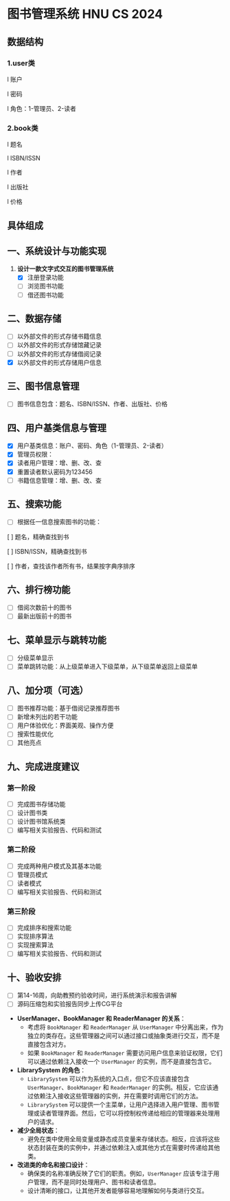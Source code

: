 # 图书管理系统 HNU CS 2024

## 数据结构

### 1.user类

l  账户

l  密码

l  角色：1-管理员、2-读者

### 2.book类

l  题名

l  ISBN/ISSN

l  作者

l  出版社

l  价格

## 具体组成

## 一、系统设计与功能实现

1. **设计一款文字式交互的图书管理系统**
   * [X]  注册登录功能
   * [ ]  浏览图书功能
   * [ ]  借还图书功能

## 二、数据存储

* [ ]  以外部文件的形式存储书籍信息
* [ ]  以外部文件的形式存储馆藏记录
* [ ]  以外部文件的形式存储借阅记录
* [X]  以外部文件的形式存储用户信息

## 三、图书信息管理

* [ ]  图书信息包含：题名、ISBN/ISSN、作者、出版社、价格

## 四、用户基类信息与管理

* [X]  用户基类信息：账户、密码、角色（1-管理员、2-读者）
* [X]  管理员权限：
  * [X]  读者用户管理：增、删、改、查
  * [X]  重置读者默认密码为123456
  * [ ]  书籍信息管理：增、删、改、查

## 五、搜索功能

* [ ]  根据任一信息搜索图书的功能：

  [ ]  题名，精确查找到书

  [ ]  ISBN/ISSN，精确查找到书

  [ ]  作者，查找该作者所有书，结果按字典序排序

## 六、排行榜功能

* [ ]  借阅次数前十的图书
* [ ]  最新出版前十的图书

## 七、菜单显示与跳转功能

* [ ]  分级菜单显示
* [ ]  菜单跳转功能：从上级菜单进入下级菜单，从下级菜单返回上级菜单

## 八、加分项（可选）

* [ ]  图书推荐功能：基于借阅记录推荐图书
* [ ]  新增未列出的若干功能
* [ ]  用户体验优化：界面美观、操作方便
* [ ]  搜索性能优化
* [ ]  其他亮点

## 九、完成进度建议

### 第一阶段

* [ ]  完成图书存储功能
  * [ ]  设计图书类
  * [ ]  设计图书馆系统类
  * [ ]  编写相关实验报告、代码和测试

### 第二阶段

* [ ]  完成两种用户模式及其基本功能
  * [ ]  管理员模式
  * [ ]  读者模式
  * [ ]  编写相关实验报告、代码和测试

### 第三阶段

* [ ]  完成排序和搜索功能
  * [ ]  实现排序算法
  * [ ]  实现搜索算法
  * [ ]  编写相关实验报告、代码和测试

## 十、验收安排

* [ ]  第14-16周，向助教预约验收时间，进行系统演示和报告讲解
* [ ]  源码压缩包和实验报告同步上传CG平台

* **UserManager、BookManager 和 ReaderManager 的关系**：
  * 考虑将 `BookManager` 和 `ReaderManager` 从 `UserManager` 中分离出来，作为独立的类存在。这些管理器之间可以通过接口或抽象类进行交互，而不是直接包含对方。
  * 如果 `BookManager` 和 `ReaderManager` 需要访问用户信息来验证权限，它们可以通过依赖注入接收一个 `UserManager` 的实例，而不是直接包含它。
* **LibrarySystem 的角色**：
  * `LibrarySystem` 可以作为系统的入口点，但它不应该直接包含 `UserManager`、`BookManager` 和 `ReaderManager` 的实例。相反，它应该通过依赖注入接收这些管理器的实例，并在需要时调用它们的方法。
  * `LibrarySystem` 可以提供一个主菜单，让用户选择进入用户管理、图书管理或读者管理界面。然后，它可以将控制权传递给相应的管理器来处理用户的请求。
* **减少全局状态**：
  * 避免在类中使用全局变量或静态成员变量来存储状态。相反，应该将这些状态封装在类的实例中，并通过依赖注入或其他方式在需要时传递给其他类。
* **改进类的命名和接口设计**：
  * 确保类的名称准确反映了它们的职责。例如，`UserManager` 应该专注于用户管理，而不是同时处理用户、图书和读者信息。
  * 设计清晰的接口，让其他开发者能够容易地理解如何与类进行交互。
